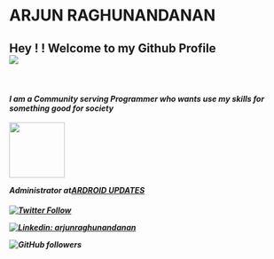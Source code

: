 # ARJUN RAGHUNANDANAN

 <h2>  Hey ! !  Welcome to my Github Profile
 <br>
 <img src="https://media.giphy.com/media/26tn33aiTi1jkl6H6/giphy.gif" width="">
 </h2>
 <br>
<h5>I am a Community serving Programmer who wants use my skills for something good for society
<br><br>
<img align='center' src="https://media.giphy.com/media/p4NLw3I4U0idi/giphy.gif" width="100">


<p><em> Administrator at<a href="https://www.ardroid.in">ARDROID UPDATES</em>
</p>

<h5>

![Twitter Follow](https://img.shields.io/twitter/follow/arjun_ardroid?label=Follow)

[![Linkedin: arjunraghunandanan](https://img.shields.io/badge/-arjunraghunandanan-blue?style=flat-square&logo=Linkedin&logoColor=white&link=https://www.linkedin.com/in/arjunraghunandanan/)](https://www.linkedin.com/in/arjunraghunandanan/)

![GitHub followers](https://img.shields.io/github/followers/ARJUNRAGHUNANDANAN?label=Follow&style=social)
